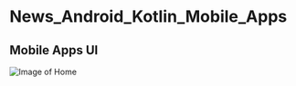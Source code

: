 # News_Android_Kotlin_Mobile_Apps

## Mobile Apps UI
![Image of Home](https://octodex.github.com/images/yaktocat.png)
